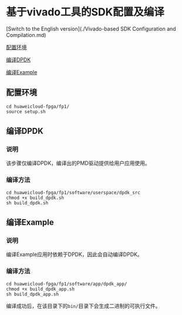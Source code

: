 基于vivado工具的SDK配置及编译
===========================
[Switch to the English version](./Vivado-based SDK Configuration and Compilation.md)

[配置环境](#a)

[编译DPDK](#b)

[编译Example](#c)

<a name="a"></a>
配置环境
------------
```
cd huaweicloud-fpga/fp1/
source setup.sh
```

<a name="b"></a>
编译DPDK
------------
### 说明
该步骤仅编译DPDK，编译出的PMD驱动提供给用户应用使用。

### 编译方法
```
cd huaweicloud-fpga/fp1/software/userspace/dpdk_src  
chmod +x build_dpdk.sh  
sh build_dpdk.sh 
```

<a name="c"></a>
编译Example
------------
### 说明
编译Example应用时依赖于DPDK，因此会自动编译DPDK。

### 编译方法

```
cd huaweicloud-fpga/fp1/software/app/dpdk_app/
chmod +x build_dpdk_app.sh 
sh build_dpdk_app.sh
```

编译成功后，在该目录下的`bin/`目录下会生成二进制的可执行文件。



